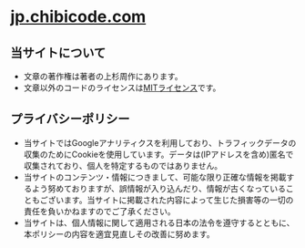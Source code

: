 # [jp.chibicode.com](https://jp.chibicode.com)

## 当サイトについて

- 文章の著作権は著者の上杉周作にあります。
- 文章以外のコードのライセンスは[MITライセンス](https://opensource.org/licenses/MIT)です。

## プライバシーポリシー

- 当サイトではGoogleアナリティクスを利用しており、トラフィックデータの収集のためにCookieを使用しています。データは(IPアドレスを含め)匿名で収集されており、個人を特定するものではありません。
- 当サイトのコンテンツ・情報につきまして、可能な限り正確な情報を掲載するよう努めておりますが、誤情報が入り込んだり、情報が古くなっていることもございます。当サイトに掲載された内容によって生じた損害等の一切の責任を負いかねますのでご了承ください。
- 当サイトは、個人情報に関して適用される日本の法令を遵守するとともに、本ポリシーの内容を適宜見直しその改善に努めます。
